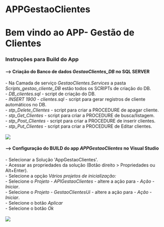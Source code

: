 
# APPGestaoClientes
<h1>Bem vindo ao APP- Gestão de Clientes</h1>

<h3>Instruções para Build do App</h3>

  <h4><b>--></b> Criação do Banco de dados <i>GestaoClientes_DB</i> no <b>SQL SERVER</b></h4>

<div id="div1">
    - Na Camada de serviço <i>GestaoClientes.Services</i> a pasta <i>Scripts_gestao_cliente_DB</i> estão todos os SCRIPTs de criação do DB.<br/>
    - <i>DB_clientes.sql</i> - script de criação do DB. <br/>
    - <i>INSERT 1900 - clientes.sql</i> - script para gerar registros de cliente automáticos no DB. <br/>
    - <i>stp_Delete_Clientes</i> - script para criar a PROCEDURE de apagar cliente. <br/>
    - <i>stp_Get_Clientes</i> - script para criar a PROCEDURE de busca/listagem. <br/>
    - <i>stp_Post_Clientes</i> - script para criar a PROCEDURE de inserir clientes. <br/>
    - <i>stp_Put_Clientes</i> - script para criar a PROCEDURE de Editar clientes. <br/><br/>
    <img src="https://user-images.githubusercontent.com/81520077/193058095-664e7b59-ffc8-4f1f-a8a8-e03096631639.jpg"/>   
<br/>
</div>

  <h4><b>--></b> Configuração do BUILD do app <i>APPGestaoClientes</i> no <b>Visual Studio</b></h4>
  
 <div id="div1">
    - Selecionar a Solução 'AppGestaoClientes'. <br/>
    - Acessar as propriedades da solução (Botão direito > Propriedades ou Alt+Enter). <br/>
    - Selecione a opção <i>Vários projetos de inicialização:</i><br/>
    - Selecione o <i>Projeto - APIGestaoClientes</i> - altere a ação para - <i>Ação - Iniciar</i>. <br/>
    - Selecione o <i>Projeto - GestaoClientesUi</i> - altere a ação para - <i>Ação - Iniciar</i>. <br/>
    - Selecione o botão <i>Aplicar</i><br/>
    - Selecione o botão <i>Ok</i><br/><br/>
     <img src="https://user-images.githubusercontent.com/81520077/193060353-a307e709-0269-46ea-b625-d15b0f6518fe.jpg"/>

 </div>
